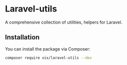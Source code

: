 # Laravel-utils

A comprehensive collection of utilities, helpers for Laravel.

## Installation

You can install the package via Composer:

```bash
composer require vix/laravel-utils --dev
```
